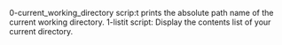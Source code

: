 0-current_working_directory scrip:t prints the absolute path name of the current working directory.
1-listit script: Display the contents list of your current directory.
